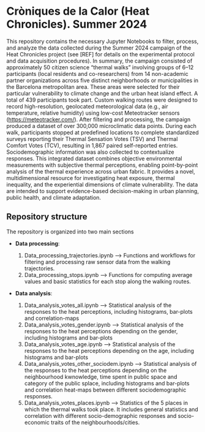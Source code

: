 # Cròniques de la Calor (Heat Chronicles). Summer 2024

This repository contains the necessary Jupyter Notebooks to filter, process, and analyze the data collected during the Summer 2024 campaign of the Heat Chronicles project (see [REF] for details on the experimental protocol and data acquisition procedures). In summary, the campaign consisted of approximately 50 citizen science “thermal walks” involving groups of 6–12 participants (local residents and co-researchers) from 14 non-academic partner organizations across five distinct neighborhoods or municipalities in the Barcelona metropolitan area. These areas were selected for their particular vulnerability to climate change and the urban heat island effect. A total of 439 participants took part. Custom walking routes were designed to record high-resolution, geolocated meteorological data (e.g., air temperature, relative humidity) using low-cost Meteotracker sensors (https://meteotracker.com/). After filtering and processing, the campaign produced a dataset of over 300,000 microclimatic data points. During each walk, participants stopped at predefined locations to complete standardized surveys reporting their Thermal Sensation Votes (TSV) and Thermal Comfort Votes (TCV), resulting in 1,867 paired self-reported entries. Sociodemographic information was also collected to contextualize responses. This integrated dataset combines objective environmental measurements with subjective thermal perceptions, enabling point-by-point analysis of the thermal experience across urban fabric. It provides a novel, multidimensional resource for investigating heat exposure, thermal inequality, and the experiential dimensions of climate vulnerability. The data are intended to support evidence-based decision-making in urban planning, public health, and climate adaptation.

## Repository structure
The repository is organized into two main sections
- **Data processing**:
   
   1. Data_processing_trajectories.ipynb --> Functions and workflows for filtering and processing raw sensor data from the walking trajectories.
   2. Data_processing_stops.ipynb --> Functions for computing average values and basic statistics for each stop along the walking routes.


- **Data analysis**:

   1. Data_analysis_votes_all.ipynb --> Statistical analysis of the responses to the heat perceptions, including histograms, bar-plots and correlation-maps
   2. Data_analysis_votes_gender.ipynb --> Statistical analysis of the responses to the heat perceptions depending on the gender, including histograms and bar-plots
   3. Data_analysis_votes_age.ipynb -->  Statistical analysis of the responses to the heat perceptions depending on the age, including histograms and bar-plots
   4. Data_analysis_votes_other_sociodem.ipynb -->  Statistical analysis of the responses to the heat perceptions depending on the neighbourhood kwnowledge, time spent in public space and category of the public splace, including histograms and bar-plots and correlation heat-maps between different sociodemographic responses.
   5. Data_analysis_votes_places.ipynb -->  Statistics of the 5 places in which the thermal walks took place. It includes general statistics and correlation with different socio-demographic responses and socio-economic traits of the neighbourhoods/cities.
  


